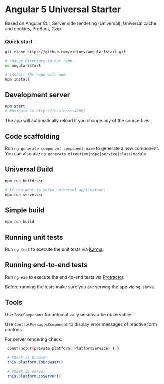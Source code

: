 # Angular 5 Universal Starter

Based on Angular CLI, Server side rendering (Universal), Universal cache and cookies, PreBoot, Gzip

### Quick start

```bash
git clone https://github.com/vidinev/angular5start.git

# change directory to our repo
cd angular5start

# install the repo with npm
npm install
```

## Development server

```bash
npm start
# Navigate to http://localhost:4200/
```

The app will automatically reload if you change any of the source files.

## Code scaffolding

Run `ng generate component component-name` to generate a new component. You can also use `ng generate directive|pipe|service|class|module`.

## Universal Build
```bash
npm run build:ssr

# If you want to serve universal application:
npm run serve:ssr
```
## Simple build
```bash
npm run build
```

## Running unit tests

Run `ng test` to execute the unit tests via [Karma](https://karma-runner.github.io).

## Running end-to-end tests

Run `ng e2e` to execute the end-to-end tests via [Protractor](http://www.protractortest.org/).

Before running the tests make sure you are serving the app via `ng serve`.

## Tools
Use `BaseComponent` for automatically unsubscribe observables.

Use `ControlMessagesComponent` to display error messages of reactive form controls 

For server rendering check:
 ```bash
  constructor(private platform: PlatformService) { }
  
  # Check is browser
  this.platform.isBrowser()
  
  # Check is server
  this.platform.isServer()
 ```

